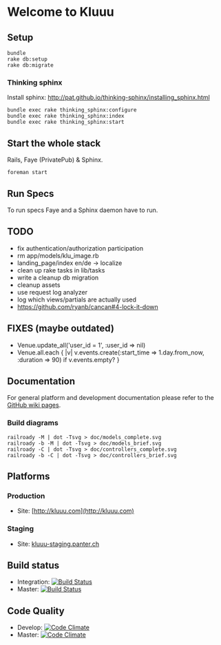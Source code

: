 Welcome to Kluuu
================

Setup
-----

    bundle
    rake db:setup
    rake db:migrate

### Thinking sphinx

Install sphinx: http://pat.github.io/thinking-sphinx/installing_sphinx.html

    bundle exec rake thinking_sphinx:configure
    bundle exec rake thinking_sphinx:index
    bundle exec rake thinking_sphinx:start


Start the whole stack
---------------------

Rails, Faye (PrivatePub) & Sphinx.

    foreman start
    

Run Specs
---------

To run specs Faye and a Sphinx daemon have to run.


TODO
----

 * fix authentication/authorization participation
 * rm app/models/klu_image.rb
 * landing_page/index en/de -> localize
 * clean up rake tasks in lib/tasks
 * write a cleanup db migration
 * cleanup assets
 * use request log analyzer
 * log which views/partials are actually used
 * https://github.com/ryanb/cancan#4-lock-it-down 

FIXES (maybe outdated)
----------------------

 * Venue.update_all('user_id = 1', :user_id => nil)
 * Venue.all.each { |v| v.events.create(:start_time => 1.day.from_now, :duration => 90) if v.events.empty? }

Documentation
-------------

For general platform and development documentation please refer to the
[GitHub wiki pages](https://github.com/munen/kluuu/wiki).

### Build diagrams

    railroady -M | dot -Tsvg > doc/models_complete.svg
    railroady -b -M | dot -Tsvg > doc/models_brief.svg
    railroady -C | dot -Tsvg > doc/controllers_complete.svg
    railroady -b -C | dot -Tsvg > doc/controllers_brief.svg


## Platforms

### Production

 * Site: [http://kluuu.com](http://kluuu.com)

### Staging

* Site: [kluuu-staging.panter.ch](kluuu-staging.panter.ch)

## Build status

* Integration: [![Build Status](https://circleci.com/gh/munen/KluuU/tree/integration.png?circle-token=xxx
)](https://circleci.com/gh/munen/KluuU/tree/integration)
* Master: [![Build Status](https://circleci.com/gh/munen/KluuU/tree/master.png?circle-token=xxx
)](https://circleci.com/gh/munen/KluuU/tree/master)

## Code Quality

* Develop: [![Code Climate](https://codeclimate.com/repos/52508f2589af7e49eb005def/badges/41b20408f4ce36c7daed/gpa.png)](https://codeclimate.com/repos/52508f2589af7e49eb005def/feed)
* Master: [![Code Climate](https://codeclimate.com/repos/52508e7013d6371cde004e5f/badges/464d25e7b07281374bab/gpa.png)](https://codeclimate.com/repos/52508e7013d6371cde004e5f/feed)
